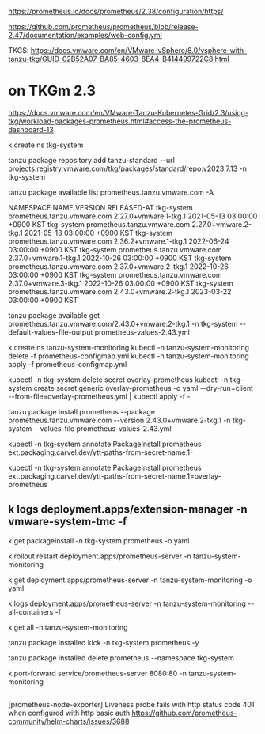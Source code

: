 
https://prometheus.io/docs/prometheus/2.38/configuration/https/

https://github.com/prometheus/prometheus/blob/release-2.47/documentation/examples/web-config.yml

TKGS: https://docs.vmware.com/en/VMware-vSphere/8.0/vsphere-with-tanzu-tkg/GUID-02B52A07-BA85-4603-8EA4-B414499722C8.html


# on TKGm 2.3
https://docs.vmware.com/en/VMware-Tanzu-Kubernetes-Grid/2.3/using-tkg/workload-packages-prometheus.html#access-the-prometheus-dashboard-13

k create ns tkg-system

tanzu package repository add tanzu-standard --url projects.registry.vmware.com/tkg/packages/standard/repo:v2023.7.13 -n tkg-system

tanzu package available list prometheus.tanzu.vmware.com -A

  NAMESPACE   NAME                         VERSION                RELEASED-AT
  tkg-system  prometheus.tanzu.vmware.com  2.27.0+vmware.1-tkg.1  2021-05-13 03:00:00 +0900 KST
  tkg-system  prometheus.tanzu.vmware.com  2.27.0+vmware.2-tkg.1  2021-05-13 03:00:00 +0900 KST
  tkg-system  prometheus.tanzu.vmware.com  2.36.2+vmware.1-tkg.1  2022-06-24 03:00:00 +0900 KST
  tkg-system  prometheus.tanzu.vmware.com  2.37.0+vmware.1-tkg.1  2022-10-26 03:00:00 +0900 KST
  tkg-system  prometheus.tanzu.vmware.com  2.37.0+vmware.2-tkg.1  2022-10-26 03:00:00 +0900 KST
  tkg-system  prometheus.tanzu.vmware.com  2.37.0+vmware.3-tkg.1  2022-10-26 03:00:00 +0900 KST
  tkg-system  prometheus.tanzu.vmware.com  2.43.0+vmware.2-tkg.1  2023-03-22 03:00:00 +0900 KST

tanzu package available get  prometheus.tanzu.vmware.com/2.43.0+vmware.2-tkg.1 -n tkg-system --default-values-file-output prometheus-values-2.43.yml


k create ns tanzu-system-monitoring
kubectl -n tanzu-system-monitoring delete -f prometheus-configmap.yml
kubectl -n tanzu-system-monitoring apply -f prometheus-configmap.yml

kubectl -n tkg-system  delete secret overlay-prometheus
kubectl -n tkg-system  create secret generic overlay-prometheus -o yaml --dry-run=client --from-file=overlay-prometheus.yml | kubectl apply -f -


tanzu package install prometheus --package prometheus.tanzu.vmware.com --version 2.43.0+vmware.2-tkg.1 -n tkg-system --values-file prometheus-values-2.43.yml

kubectl -n tkg-system  annotate PackageInstall prometheus ext.packaging.carvel.dev/ytt-paths-from-secret-name.1-

kubectl -n tkg-system  annotate PackageInstall prometheus ext.packaging.carvel.dev/ytt-paths-from-secret-name.1=overlay-prometheus

## k logs deployment.apps/extension-manager -n vmware-system-tmc -f


k get packageinstall -n tkg-system  prometheus -o yaml

k rollout restart deployment.apps/prometheus-server -n tanzu-system-monitoring

k get deployment.apps/prometheus-server -n tanzu-system-monitoring -o yaml 

k logs deployment.apps/prometheus-server -n tanzu-system-monitoring --all-containers -f

k get all -n tanzu-system-monitoring

tanzu package installed kick -n tkg-system prometheus -y


tanzu package installed delete prometheus --namespace tkg-system 

k port-forward service/prometheus-server 8080:80 -n tanzu-system-monitoring



## 
[prometheus-node-exporter] Liveness probe fails with http status code 401 when configured with http basic auth
https://github.com/prometheus-community/helm-charts/issues/3688
